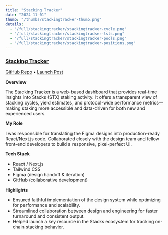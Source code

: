 ```yaml
---
title: "Stacking Tracker"
date: "2024-11-01"
thumb: "/thumbs/stackingtracker-thumb.png"
details:
  - "/full/stackingtracker/stackingtracker-cycle.png"
  - "/full/stackingtracker/stackingtracker-lsts.png"
  - "/full/stackingtracker/stackingtracker-pools.png"
  - "/full/stackingtracker/stackingtracker-positions.png"
---
```


### [Stacking Tracker](https://www.stacking-tracker.com/)

[GitHub Repo](https://github.com/StackingDAO/stacking-tracker) • [Launch Post](https://www.stackingdao.com/post/the-stacking-tracker-is-live-stacking-insights-now-accessible-to-everyone)

**Overview**

The Stacking Tracker is a web-based dashboard that provides real-time insights into Stacks (STX) staking activity. It offers a transparent view of stacking cycles, yield estimates, and protocol-wide performance metrics—making staking more accessible and data-driven for both new and experienced users.

**My Role**

I was responsible for translating the Figma designs into production-ready React/Next.js code. Collaborated closely with the design team and fellow front-end developers to build a responsive, pixel-perfect UI.

**Tech Stack**

- React / Next.js
- Tailwind CSS
- Figma (design handoff & iteration)
- GitHub (collaborative development)

**Highlights**

- Ensured faithful implementation of the design system while optimizing for performance and scalability.
- Streamlined collaboration between design and engineering for faster turnaround and consistent output.
- Helped launch a key resource in the Stacks ecosystem for tracking on-chain stacking behavior.
